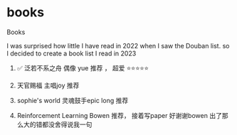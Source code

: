# books
Books 

I was surprised how little I have read in 2022 when I saw the Douban list.
so I decided to create a book list I read in 2023

1. ✅ 泛若不系之舟
偶像 yue 推荐 ， 超爱 ⭐️⭐️⭐️⭐️⭐️

2. 天官赐福
主唱joy 推荐

3. sophie's world
灵魂鼓手epic long 推荐

4. Reinforcement Learning
Bowen 推荐， 接着写paper
好谢谢bowen 出了那么大的错都没舍得说我一句
